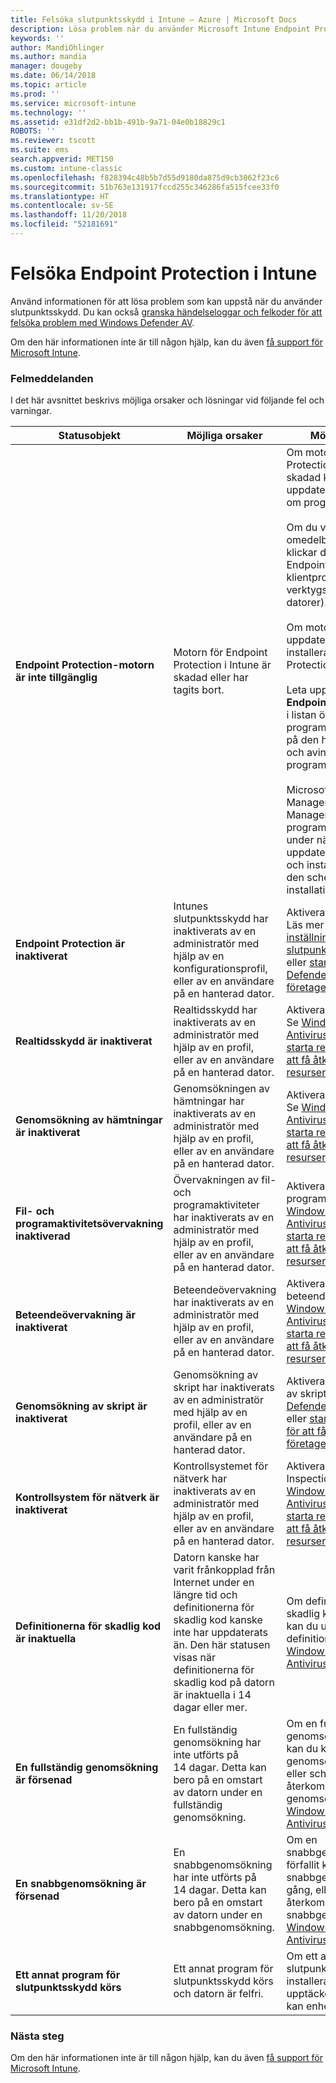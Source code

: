 ```yaml
---
title: Felsöka slutpunktsskydd i Intune – Azure | Microsoft Docs
description: Lösa problem när du använder Microsoft Intune Endpoint Protection.
keywords: ''
author: MandiOhlinger
ms.author: mandia
manager: dougeby
ms.date: 06/14/2018
ms.topic: article
ms.prod: ''
ms.service: microsoft-intune
ms.technology: ''
ms.assetid: e31df2d2-bb1b-491b-9a71-04e0b18829c1
ROBOTS: ''
ms.reviewer: tscott
ms.suite: ems
search.appverid: MET150
ms.custom: intune-classic
ms.openlocfilehash: f828394c48b5b7d55d9180da875d9cb3062f23c6
ms.sourcegitcommit: 51b763e131917fccd255c346286fa515fcee33f0
ms.translationtype: HT
ms.contentlocale: sv-SE
ms.lasthandoff: 11/20/2018
ms.locfileid: "52181691"
---
```

# <a name="troubleshoot-endpoint-protection-in-intune"></a>Felsöka Endpoint Protection i Intune

Använd informationen för att lösa problem som kan uppstå när du använder slutpunktsskydd. Du kan också [granska händelseloggar och felkoder för att felsöka problem med Windows Defender AV](https://docs.microsoft.com/windows/security/threat-protection/windows-defender-antivirus/troubleshoot-windows-defender-antivirus).

Om den här informationen inte är till någon hjälp, kan du även [få support för Microsoft Intune](get-support.md).

### <a name="error-messages"></a>Felmeddelanden
I det här avsnittet beskrivs möjliga orsaker och lösningar vid följande fel och varningar.

|Statusobjekt|Möjliga orsaker|Möjliga lösningar|
|---------------|--------------------|-----------------------|
|**Endpoint Protection-motorn är inte tillgänglig**|Motorn för Endpoint Protection i Intune är skadad eller har tagits bort.|Om motorn för Endpoint Protection i Intune är skadad kan du prova att uppdatera eller installera om programvaran.<br /><br />Om du vill framtvinga en omedelbar uppdatering klickar du på **Uppdatera** i Endpoint Protection-klientprogrammet (i verktygsfältet på hanterade datorer).<br /><br />Om motorn inte kan uppdateras måste du installera om Endpoint Protection-motorn.<br /><br />Leta upp **Microsoft Intune Endpoint Protection Agent** i listan över installerade program på Kontrollpanelen på den hanterade datorn och avinstallera programmet.<br /><br />Microsoft Online Management Update Manager identifierar programmet som saknas under nästa uppdateringssynkronisering och installerar om det på den schemalagda installationstiden.|
|**Endpoint Protection är inaktiverat**|Intunes slutpunktsskydd har inaktiverats av en administratör med hjälp av en konfigurationsprofil, eller av en användare på en hanterad dator.|Aktivera slutpunktsskyddet. Läs mer om att [lägga till inställningar för slutpunktsskydd](endpoint-protection-configure.md) i Intune, eller [starta Windows Defender för att komma åt företagets resurser](/intune-user-help/turn-on-defender-windows).|
|**Realtidsskydd är inaktiverat**|Realtidsskydd har inaktiverats av en administratör med hjälp av en profil, eller av en användare på en hanterad dator.|Aktivera slutpunktsskyddet. Se [Windows Defender Antivirus](device-restrictions-windows-10.md#windows-defender-antivirus) i Intune, eller [starta realtidsskyddet för att få åtkomst till företagets resurser](/intune-user-help/turn-on-defender-windows). |
|**Genomsökning av hämtningar är inaktiverat**|Genomsökningen av hämtningar har inaktiverats av en administratör med hjälp av en profil, eller av en användare på en hanterad dator.|Aktivera genomsökningen. Se [Windows Defender Antivirus](device-restrictions-windows-10.md#windows-defender-antivirus) i Intune, eller [starta realtidsskyddet för att få åtkomst till företagets resurser](/intune-user-help/turn-on-defender-windows). |
|**Fil- och programaktivitetsövervakning inaktiverad**|Övervakningen av fil- och programaktiviteter har inaktiverats av en administratör med hjälp av en profil, eller av en användare på en hanterad dator.|Aktivera fil- och programaktiviteter. Se [Windows Defender Antivirus](device-restrictions-windows-10.md#windows-defender-antivirus) i Intune, eller [starta realtidsskyddet för att få åtkomst till företagets resurser](/intune-user-help/turn-on-defender-windows). |
|**Beteendeövervakning är inaktiverat**|Beteendeövervakning har inaktiverats av en administratör med hjälp av en profil, eller av en användare på en hanterad dator.|Aktivera beteendeövervakningen. Se [Windows Defender Antivirus](device-restrictions-windows-10.md#windows-defender-antivirus) i Intune, eller [starta realtidsskyddet för att få åtkomst till företagets resurser](/intune-user-help/turn-on-defender-windows). |
|**Genomsökning av skript är inaktiverat**|Genomsökning av skript har inaktiverats av en administratör med hjälp av en profil, eller av en användare på en hanterad dator.|Aktivera genomsökningen av skript. Se [Windows Defender Antivirus](device-restrictions-windows-10.md#windows-defender-antivirus) i Intune, eller [starta realtidsskyddet för att få åtkomst till företagets resurser](/intune-user-help/turn-on-defender-windows). |
|**Kontrollsystem för nätverk är inaktiverat**|Kontrollsystemet för nätverk har inaktiverats av en administratör med hjälp av en profil, eller av en användare på en hanterad dator.|Aktivera NIS (Network Inspection Service). Se [Windows Defender Antivirus](device-restrictions-windows-10.md#windows-defender-antivirus) i Intune, eller [starta realtidsskyddet för att få åtkomst till företagets resurser](/intune-user-help/turn-on-defender-windows). |
|**Definitionerna för skadlig kod är inaktuella**|Datorn kanske har varit frånkopplad från Internet under en längre tid och definitionerna för skadlig kod kanske inte har uppdaterats än. Den här statusen visas när definitionerna för skadlig kod på datorn är inaktuella i 14 dagar eller mer.|Om definitionerna för skadlig kod är inaktuella, kan du uppdatera definitionerna med [Windows Defender Antivirus](device-restrictions-windows-10.md#windows-defender-antivirus).|
|**En fullständig genomsökning är försenad**|En fullständig genomsökning har inte utförts på 14 dagar. Detta kan bero på en omstart av datorn under en fullständig genomsökning.|Om en fullständig genomsökning har förfallit kan du köra en fullständig genomsökning en gång, eller schemalägga återkommande fullständiga genomsökningar. Se [Windows Defender Antivirus](device-restrictions-windows-10.md#windows-defender-antivirus). |
|**En snabbgenomsökning är försenad**|En snabbgenomsökning har inte utförts på 14 dagar. Detta kan bero på en omstart av datorn under en snabbgenomsökning.|Om en snabbgenomsökning har förfallit kan du köra en snabbgenomsökning en gång, eller schemalägga återkommande snabbgenomsökningar. Se [Windows Defender Antivirus](device-restrictions-windows-10.md#windows-defender-antivirus).|
|**Ett annat program för slutpunktsskydd körs**|Ett annat program för slutpunktsskydd körs och datorn är felfri.|Om ett annat program för slutpunktsskydd är installerat och Intune upptäcker det programmet, kan enheten bli instabil.|

### <a name="next-steps"></a>Nästa steg
Om den här informationen inte är till någon hjälp, kan du även [få support för Microsoft Intune](get-support.md).
